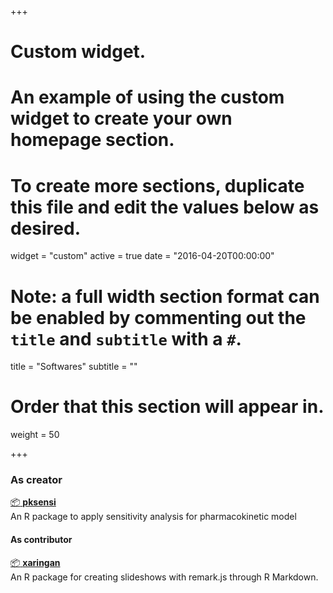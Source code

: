 +++
# Custom widget.
# An example of using the custom widget to create your own homepage section.
# To create more sections, duplicate this file and edit the values below as desired.
widget = "custom"
active = true
date = "2016-04-20T00:00:00"

# Note: a full width section format can be enabled by commenting out the `title` and `subtitle` with a `#`.
title = "Softwares"
subtitle = ""

# Order that this section will appear in.
weight = 50

+++

### As creator

[:package: **pksensi**](https://nanhung.netlify.com/pksensi)  
An R package to apply sensitivity analysis for pharmacokinetic model

#### As contributor

[:package: **xaringan**](https://github.com/yihui/xaringan)  
An R package for creating slideshows with remark.js through R Markdown. 
